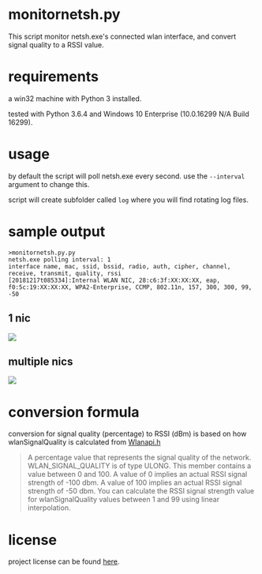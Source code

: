 # monitornetsh.py

This script monitor netsh.exe's connected wlan interface, and convert signal quality to a RSSI value. 

# requirements

a win32 machine with Python 3 installed.

tested with Python 3.6.4 and Windows 10 Enterprise (10.0.16299 N/A Build 16299).

# usage

by default the script will poll netsh.exe every second. use the `--interval` argument to change this. 

script will create subfolder called `log` where you will find rotating log files.

# sample output

```
>monitornetsh.py.py
netsh.exe polling interval: 1
interface name, mac, ssid, bssid, radio, auth, cipher, channel, receive, transmit, quality, rssi
[20181217t085334]:Internal WLAN NIC, 28:c6:3f:XX:XX:XX, eap, f0:5c:19:XX:XX:XX, WPA2-Enterprise, CCMP, 802.11n, 157, 300, 300, 99, -50
```

## 1 nic

![](https://github.com/joshschmelzle/netsh.exe_signal-quality_to_rssi/blob/master/quality-to-rssi-multiple-nic.png)

## multiple nics

![](https://github.com/joshschmelzle/netsh.exe_signal-quality_to_rssi/blob/master/quality-to-rssi-1-nic.png)

# conversion formula

conversion for signal quality (percentage) to RSSI (dBm) is based on how wlanSignalQuality is calculated from [Wlanapi.h](https://docs.microsoft.com/en-us/windows/desktop/api/wlanapi/ns-wlanapi-_wlan_association_attributes)

> A percentage value that represents the signal quality of the network. WLAN_SIGNAL_QUALITY is of type ULONG. This member contains a value between 0 and 100. A value of 0 implies an actual RSSI signal strength of -100 dbm. A value of 100 implies an actual RSSI signal strength of -50 dbm. You can calculate the RSSI signal strength value for wlanSignalQuality values between 1 and 99 using linear interpolation.

# license

project license can be found [here](https://github.com/joshschmelzle/netsh_quality_to_dbm/blob/master/LICENSE).
